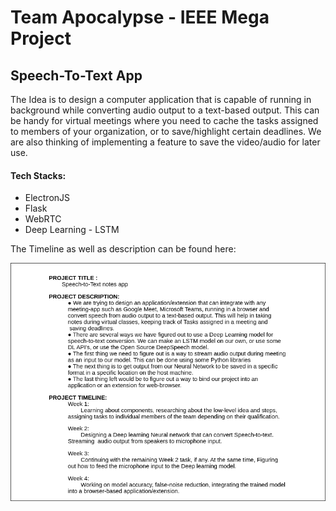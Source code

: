 # Team Apocalypse - IEEE Mega Project
## Speech-To-Text App
The Idea is to design a computer application that is capable of running in background while converting audio output to a text-based output. This can be handy for virtual meetings where you need to cache the tasks assigned to members of your organization, or to save/highlight certain deadlines. We are also thinking of implementing a feature to save the video/audio for later use.

#### Tech Stacks:
- ElectronJS
- Flask
- WebRTC
- Deep Learning - LSTM

The Timeline as well as description can be found here: 
<!-- blank line -->
<a href="https://docs.google.com/document/d/e/2PACX-1vT8Jwb-iPuf1YkDyxVNYOAmkzhi0xBpSMXFhNXVCOMz38xVizGUslfYuSLZLuGqKq-y0hSASAlwQvAY/pub?embedded=true">
  <img src="frontend/media/frame.png">
</a>
<!-- blank line -->
